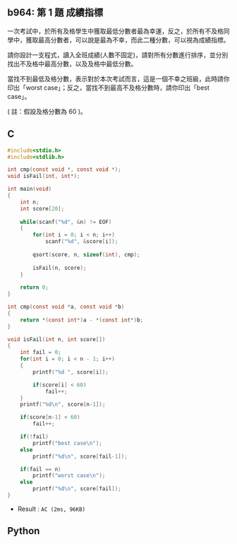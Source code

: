 ## b964: 第 1 題 成績指標
一次考試中，於所有及格學生中獲取最低分數者最為幸運，反之，於所有不及格同學中，獲取最高分數者，可以說是最為不幸，而此二種分數，可以視為成績指標。

請你設計一支程式，讀入全班成績(人數不固定)，請對所有分數進行排序，並分別找出不及格中最高分數，以及及格中最低分數。

當找不到最低及格分數，表示對於本次考試而言，這是一個不幸之班級，此時請你印出「worst case」；反之，當找不到最高不及格分數時，請你印出「best case」。

( 註：假設及格分數為 60 )。


## C
```C
#include<stdio.h>
#include<stdlib.h>

int cmp(const void *, const void *);
void isFail(int, int*);

int main(void)
{
	int n;
	int score[20];
	
	while(scanf("%d", &n) != EOF)
	{
		for(int i = 0; i < n; i++)
			scanf("%d", &score[i]);
			
		qsort(score, n, sizeof(int), cmp);
		
		isFail(n, score);
	}
	
	return 0;
}

int cmp(const void *a, const void *b)
{
    return *(const int*)a - *(const int*)b;
}

void isFail(int n, int score[])
{
	int fail = 0;
	for(int i = 0; i < n - 1; i++)
	{
		printf("%d ", score[i]);

		if(score[i] < 60)
			fail++;
	}
	printf("%d\n", score[n-1]);

	if(score[n-1] < 60)
		fail++;

	if(!fail)
		printf("best case\n");
	else
		printf("%d\n", score[fail-1]);

	if(fail == n)
		printf("worst case\n");
	else
		printf("%d\n", score[fail]);
}
```
 * Result : `AC (2ms, 96KB)`

## Python
